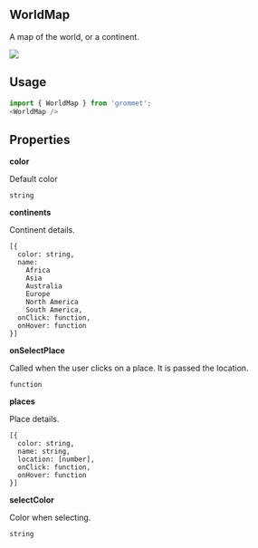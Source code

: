 ## WorldMap
A map of the world, or a continent.

[![](https://codesandbox.io/static/img/play-codesandbox.svg)](https://codesandbox.io/s/github/grommet/grommet-site?initialpath=worldmap&amp;module=%2Fscreens%2FWorldMap.js)
## Usage

```javascript
import { WorldMap } from 'grommet';
<WorldMap />
```

## Properties

**color**

Default color

```
string
```

**continents**

Continent details.

```
[{
  color: string,
  name: 
    Africa
    Asia
    Australia
    Europe
    North America
    South America,
  onClick: function,
  onHover: function
}]
```

**onSelectPlace**

Called when the user clicks on a place.
        It is passed the location.

```
function
```

**places**

Place details.

```
[{
  color: string,
  name: string,
  location: [number],
  onClick: function,
  onHover: function
}]
```

**selectColor**

Color when selecting.

```
string
```
  